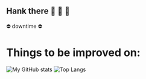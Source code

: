 ## Hank there 🥛 🌋 🥛

⛔ downtime ⛔

# Things to be improved on:
![My GitHub stats](https://github-readme-stats.vercel.app/api?username=DebelToni&count_private=true&show_icons=true&theme=chartreuse)
![Top Langs](https://github-readme-stats.vercel.app/api/top-langs/?username=DebelToni&layout=compact&theme=chartreuse)

<!--
**DebelToni/DebelToni** is a ✨ _special_ ✨ repository because its `README.md` (this file) appears on your GitHub profile.

Here are some ideas to get you started:

- 🔭 I’m currently working on ...
- 🌱 I’m currently learning ...
- 👯 I’m looking to collaborate on ...
- 🤔 I’m looking for help with ...
- 💬 Ask me about ...
- 📫 How to reach me: ...
- 😄 Pronouns: ...
- ⚡ Fun fact: ...
-->
